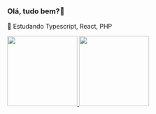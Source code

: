 ### Olá, tudo bem?👋
🌱 Estudando Typescript, React, PHP
<!--
**Pablo-Camargo/Pablo-Camargo** is a ✨ _special_ ✨ repository because its `README.md` (this file) appears on your GitHub profile.

Here are some ideas to get you started:

- 🔭 I’m currently working on ...
- 🌱 I’m currently learning ...
- 👯 I’m looking to collaborate on ...
- 🤔 I’m looking for help with ...
- 💬 Ask me about ...
- 📫 How to reach me: ...
- 😄 Pronouns: ...
- ⚡ Fun fact: ...
-->
<div>
  <a href="https://github.com/Pablo-Camargo">
    <img height="160em" src="https://github-readme-stats.vercel.app/api?username=Pablo-Camargo&show_icons=true&theme=dark&include_all_commits=true&count_private=true"/>
    <img height="160em" src="https://github-readme-stats.vercel.app/api/top-langs/?username=Pablo-Camargo&layout=compact&langs_count=20&theme=dark"/>
  </a>
</div>
